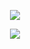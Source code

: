 <p align="center">
  <img src="https://media.tenor.com/KNq-4djlhkIAAAAi/gupp-fish.gif">
</p>

<div align="center">
  
<!-- [![Discord Presence](https://lanyard.cnrad.dev/api/735388907772051497?borderRadius=5px&showDisplayName=true&idleMessage=I'm%20not%20doing%20nothing%20at%20this%20moment)](https://discord.com/users/735388907772051497) -->

![](https://komarev.com/ghpvc/?username=fefogaca&color=blue)
</div>
